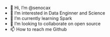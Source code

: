 - 👋 Hi, I’m @senocax
- 👀 I’m interested in Data Enginner and Science
- 🌱 I’m currently learning Spark
- 💞️ I’m looking to collaborate on open source
- 📫 How to reach me Github

<!---
senocax/senocax is a ✨ special ✨ repository because its `README.md` (this file) appears on your GitHub profile.
You can click the Preview link to take a look at your changes.
--->
